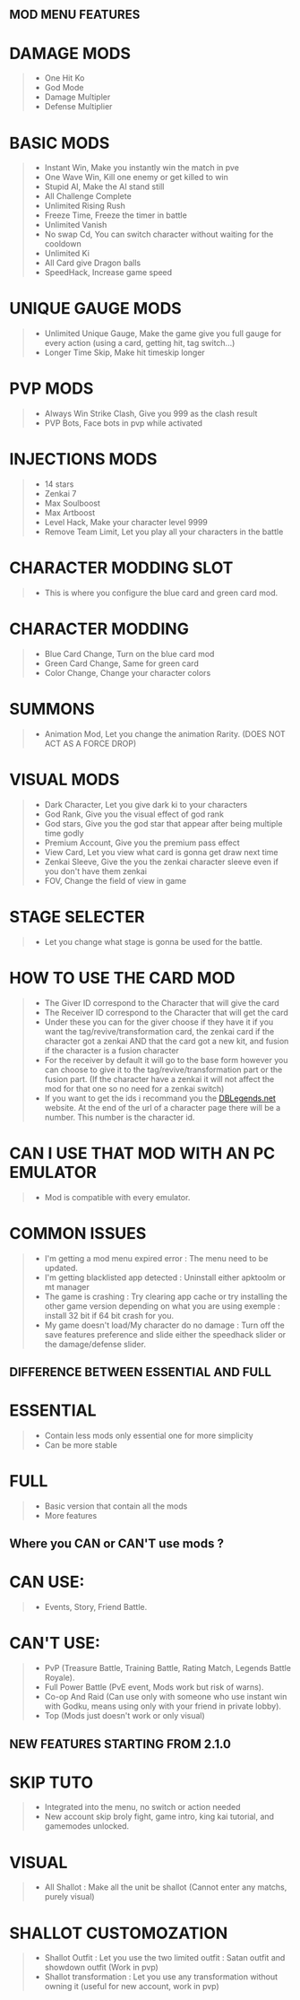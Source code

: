 ## MOD MENU FEATURES
# DAMAGE MODS
> - One Hit Ko
> - God Mode
> - Damage Multipler
> - Defense Multiplier

# BASIC MODS
> - Instant Win, Make you instantly win the match in pve
> - One Wave Win, Kill one enemy or get killed to win
> - Stupid AI, Make the AI stand still
> - All Challenge Complete
> - Unlimited Rising Rush
> - Freeze Time, Freeze the timer in battle
> - Unlimited Vanish
> - No swap Cd, You can switch character without waiting for the cooldown
> - Unlimited Ki
> - All Card give Dragon balls
> - SpeedHack, Increase game speed

# UNIQUE GAUGE MODS
> - Unlimited Unique Gauge, Make the game give you full gauge for every action (using a card, getting hit, tag switch...)
> - Longer Time Skip, Make hit timeskip longer

# PVP MODS
> - Always Win Strike Clash, Give you 999 as the clash result
> - PVP Bots, Face bots in pvp while activated

# INJECTIONS MODS
> - 14 stars
> - Zenkai 7
> - Max Soulboost
> - Max Artboost
> - Level Hack, Make your character level 9999
> - Remove Team Limit, Let you play all your characters in the battle

# CHARACTER MODDING SLOT
> - This is where you configure the blue card and green card mod.

# CHARACTER MODDING
> - Blue Card Change, Turn on the blue card mod
> - Green Card Change, Same for green card
> - Color Change, Change your character colors

# SUMMONS
> - Animation Mod, Let you change the animation Rarity. (DOES NOT ACT AS A FORCE DROP)

# VISUAL MODS
> - Dark Character, Let you give dark ki to your characters
> - God Rank, Give you the visual effect of god rank
> - God stars, Give you the god star that appear after being multiple time godly
> - Premium Account, Give you the premium pass effect
> - View Card, Let you view what card is gonna get draw next time
> - Zenkai Sleeve, Give the you the zenkai character sleeve even if you don't have them zenkai
> - FOV, Change the field of view in game

# STAGE SELECTER
> - Let you change what stage is gonna be used for the battle.


# HOW TO USE THE CARD MOD
> - The Giver ID correspond to the Character that will give the card
> - The Receiver ID correspond to the Character that will get the card
> - Under these you can for the giver choose if they have it if you want the tag/revive/transformation card, the zenkai card if the character got a zenkai AND that the card got a new kit, and fusion if the character is a fusion character
> - For the receiver by default it will go to the base form however you can choose to give it to the tag/revive/transformation part or the fusion part. (If the character have a zenkai it will not affect the mod for that one so no need for a zenkai switch)
> - If you want to get the ids i recommand you the [DBLegends.net](https://dblegends.net) website. At the end of the url of a character page there will be a number. This number is the character id.

# CAN I USE THAT MOD WITH AN PC EMULATOR
> - Mod is compatible with every emulator.

# COMMON ISSUES
> - I'm getting a mod menu expired error : The menu need to be updated.
> - I'm getting blacklisted app detected : Uninstall either apktoolm or mt manager
> - The game is crashing : Try clearing app cache or try installing the other game version depending on what you are using exemple : install 32 bit if 64 bit crash for you.
> - My game doesn't load/My character do no damage : Turn off the save features preference and slide either the speedhack slider or the damage/defense slider.

## DIFFERENCE BETWEEN ESSENTIAL AND FULL
# ESSENTIAL
> - Contain less mods only essential one for more simplicity
> - Can be more stable

# FULL
> - Basic version that contain all the mods
> - More features

## Where you CAN or CAN'T use mods ?

# CAN USE:
> - Events, Story, Friend Battle.

# CAN'T USE:
> - PvP (Treasure Battle, Training Battle, Rating Match, Legends Battle Royale).
> - Full Power Battle (PvE event, Mods work but risk of warns).
> - Co-op And Raid (Can use only with someone who use instant win with Godku, means using only with your friend in private lobby).
> - Top (Mods just doesn't work or only visual)

## NEW FEATURES STARTING FROM 2.1.0
# SKIP TUTO
> - Integrated into the menu, no switch or action needed
> - New account skip broly fight, game intro, king kai tutorial, and gamemodes unlocked.

# VISUAL
> - All Shallot : Make all the unit be shallot (Cannot enter any matchs, purely visual)

# SHALLOT CUSTOMOZATION
> - Shallot Outfit : Let you use the two limited outfit : Satan outfit and showdown outfit (Work in pvp) 
> - Shallot transformation : Let you use any transformation without owning it (useful for new account, work in pvp)
